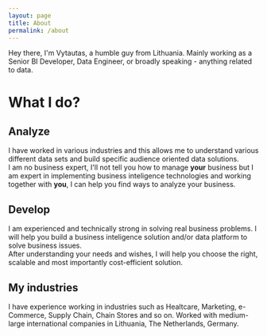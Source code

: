 ```yaml
---
layout: page
title: About
permalink: /about
---
```


Hey there, I'm Vytautas, a humble guy from Lithuania. Mainly working as a Senior BI Developer, Data Engineer, or broadly speaking - anything related to data.

<h1>What I do?</h1>  

<div class="user">
  <div class="tech">
    <h2>Analyze</h2>
  <div class="icons">
      <i class="icon fa fa-bar-chart"></i>
      <i class="icon fa fa-lightbulb-o"></i>
    </div>
    <p>
      I have worked in various industries and this allows me to understand various different data sets and build specific audience oriented data solutions.<br>
      I am no business expert, I'll not tell you how to manage <b>your</b> business but I am expert in implementing business inteligence technologies and working together with <b>you</b>, I can help you find ways to analyze your business.
    </p>
  </div>

  <div class="tech">
    <h2>Develop</h2>
  <div class="icons">
      <i class="icon devicon-python-plain"></i>
      <i class="icon devicon-azure-plain"></i>
    </div>
    <p>
      I am experienced and technically strong in solving real business problems. I will help you build a business inteligence solution and/or data platform to solve business issues.<br>
      After understanding your needs and wishes, I will help you choose the right, scalable and most importantly cost-efficient solution.
    </p>
  </div>
</div>

<div class="user">
  <div class="tech">
    <h2>My industries</h2>
  <div class="icons">
      <i class="icon fa fa-industry"></i>
      <i class="icon fa fa-shopping-cart"></i>
      <i class="icon fa fa-globe"></i>
    </div>
    <p>
      I have experience working in industries such as Healtcare, Marketing, e-Commerce, Supply Chain, Chain Stores and so on. Worked with medium-large international companies in Lithuania, The Netherlands, Germany.
    </p>
  </div>
</div>

